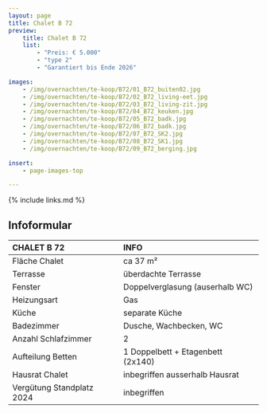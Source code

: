 ```yaml
---
layout: page
title: Chalet B 72
preview:
    title: Chalet B 72
    list:
        - "Preis: € 5.000"
        - "type 2"
        - "Garantiert bis Ende 2026"

images:
    - /img/overnachten/te-koop/B72/01_B72_buiten02.jpg
    - /img/overnachten/te-koop/B72/02_B72_living-eet.jpg
    - /img/overnachten/te-koop/B72/03_B72_living-zit.jpg
    - /img/overnachten/te-koop/B72/04_B72_keuken.jpg
    - /img/overnachten/te-koop/B72/05_B72_badk.jpg
    - /img/overnachten/te-koop/B72/06_B72_badk.jpg
    - /img/overnachten/te-koop/B72/07_B72_SK2.jpg
    - /img/overnachten/te-koop/B72/08_B72_SK1.jpg
    - /img/overnachten/te-koop/B72/09_B72_berging.jpg

insert:
    - page-images-top

---
```


{% include links.md %}



## Infoformular

CHALET B 72                 | INFO        |
:---------------------------|:------------|
Fläche Chalet               |ca 37 m²
Terrasse                    |überdachte Terrasse  
Fenster                     |Doppelverglasung (auserhalb WC)
Heizungsart                 |Gas
Küche                       |separate Küche
Badezimmer                  |Dusche, Wachbecken, WC
Anzahl Schlafzimmer         |2
Aufteilung Betten           |1 Doppelbett + Etagenbett (2x140)
Hausrat Chalet              |inbegriffen ausserhalb Hausrat
Vergütung Standplatz 2024   |inbegriffen
